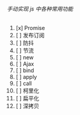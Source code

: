 ###### 手动实现 js 中各种常用功能

1. [x] Promise
2.  [ ] 发布订阅
3. [ ] 防抖
4. [ ] 节流
5. [ ] new
6. [ ] Ajax
7. [ ] bind
8. [ ] apply
9. [ ] call
10. [ ] 柯里化
11. [ ] 扁平化
12. [ ] 深拷贝